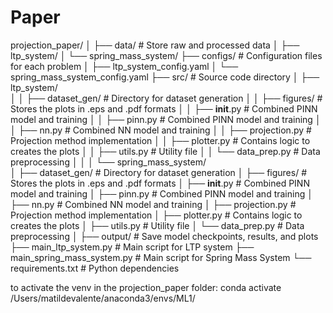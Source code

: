 # Paper

projection_paper/
│
├── data/                           # Store raw and processed data
│   ├── ltp_system/
│   └── spring_mass_system/
├── configs/                        # Configuration files for each problem
│   ├── ltp_system_config.yaml
│   └── spring_mass_system_config.yaml
├── src/                            # Source code directory
│   ├── ltp_system/                   
│   │   ├── dataset_gen/            # Directory for dataset generation 
│   │   ├── figures/                # Stores the plots in .eps and .pdf formats
│   │   ├── __init__.py             # Combined PINN model and training 
│   │   ├── pinn.py                 # Combined PINN model and training 
│   │   ├── nn.py                   # Combined NN model and training 
│   │   ├── projection.py           # Projection method implementation
│   │   ├── plotter.py              # Contains logic to creates the plots
│   │   ├── utils.py                # Utility file
│   │   └── data_prep.py            # Data preprocessing 
│   │
│   └── spring_mass_system/                   
│       ├── dataset_gen/            # Directory for dataset generation 
│       ├── figures/                # Stores the plots in .eps and .pdf formats
│       ├── __init__.py             # Combined PINN model and training 
│       ├── pinn.py                 # Combined PINN model and training 
│       ├── nn.py                   # Combined NN model and training 
│       ├── projection.py           # Projection method implementation
│       ├── plotter.py              # Contains logic to creates the plots
│       ├── utils.py                # Utility file
│       └── data_prep.py            # Data preprocessing 
│
├── output/                         # Save model checkpoints, results, and plots
├── main_ltp_system.py              # Main script for LTP system
├── main_spring_mass_system.py      # Main script for Spring Mass System
└── requirements.txt                # Python dependencies

to activate the venv in the projection_paper folder:
conda activate /Users/matildevalente/anaconda3/envs/ML1/

